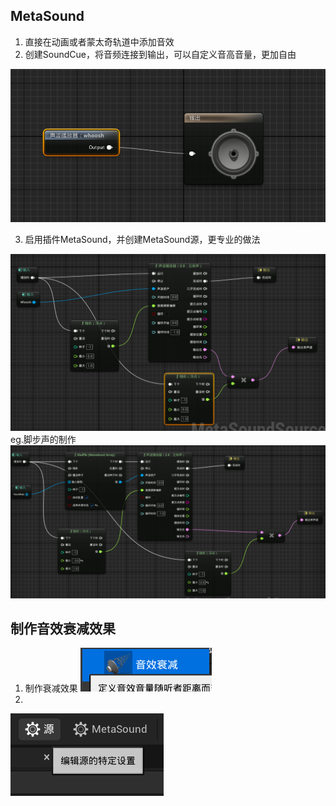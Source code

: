 ## MetaSound

 1. 直接在动画或者蒙太奇轨道中添加音效
 2. 创建SoundCue，将音频连接到输出，可以自定义音高音量，更加自由

![输入图片说明](/imgs/2024-08-11/OKhtnAFVMAb0omy8.png)

 3. 启用插件MetaSound，并创建MetaSound源，更专业的做法

![输入图片说明](/imgs/2024-08-11/pKHJykIlLKdg7zNb.png)
eg.脚步声的制作
![输入图片说明](/imgs/2024-08-11/sdYqCUJ7DIe1Y0kp.png)
## 制作音效衰减效果
 1. 制作衰减效果
![输入图片说明](/imgs/2024-08-15/981LCVJCLCULJZht.png)
 2. 
![输入图片说明](/imgs/2024-08-15/2UAFcAbD7wCKZ8Oa.png)

<!--stackedit_data:
eyJoaXN0b3J5IjpbLTE4NTA5NDQxNzksLTg2MzcwMzc5MV19
-->